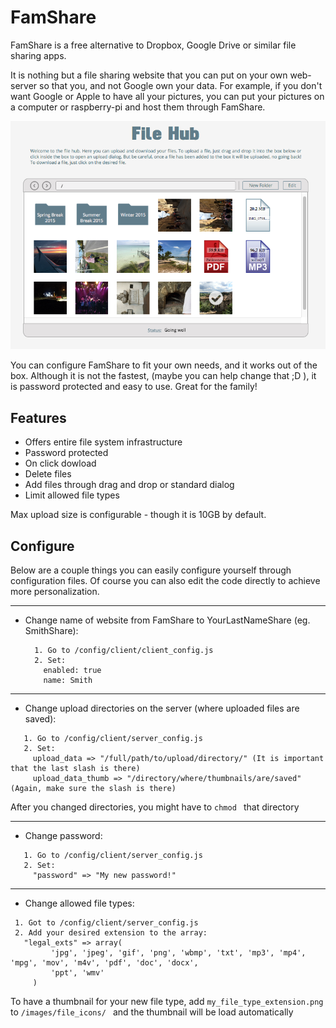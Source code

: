# FamShare

FamShare is a free alternative to Dropbox, Google Drive or similar file sharing apps. 

It is nothing but a file sharing website that you can put on your own web-server so that you, and not Google own your data. 
For example, if you don't want Google or Apple to have all your pictures, you can put your pictures on a computer or 
raspberry-pi and host them through FamShare.

![](https://raw.githubusercontent.com/jundl77/FamShare/doc/doc/famshare-filhub.png)

You can configure FamShare to fit your own needs, and it works out of the box. Although it is not the fastest,
(maybe you can help change that ;D ), it is password protected and easy to use. Great for the family!

## Features
* Offers entire file system infrastructure 
* Password protected
* On click dowload
* Delete files
* Add files through drag and drop or standard dialog
* Limit allowed file types

Max upload size is configurable - though it is 10GB by default. 

## Configure
Below are a couple things you can easily configure yourself through configuration files. Of course you can also edit the code directly to achieve more personalization.

---

* Change name of website from FamShare to YourLastNameShare (eg. SmithShare):
 
  ```
    1. Go to /config/client/client_config.js
    2. Set:
      enabled: true  
      name: Smith 
  ```
  
---

* Change upload directories on the server (where uploaded files are saved):

 ``` 
    1. Go to /config/client/server_config.js
    2. Set:
      upload_data => "/full/path/to/upload/directory/" (It is important that the last slash is there)
      upload_data_thumb => "/directory/where/thumbnails/are/saved" (Again, make sure the slash is there) 
  ``` 
  After you changed directories, you might have to  ``` chmod  ``` that directory
  
---

* Change password:

 ``` 
    1. Go to /config/client/server_config.js
    2. Set:
      "password" => "My new password!"
  ``` 

---

* Change allowed file types:

 ``` 
  1. Got to /config/client/server_config.js
  2. Add your desired extension to the array:
    "legal_exts" => array(
          'jpg', 'jpeg', 'gif', 'png', 'wbmp', 'txt', 'mp3', 'mp4', 'mpg', 'mov', 'm4v', 'pdf', 'doc', 'docx',
          'ppt', 'wmv'
      )
 ``` 
 To have a thumbnail for your new file type, add  ``` my_file_type_extension.png ```  to  ``` /images/file_icons/  ``` and the
 thumbnail will be load automatically
